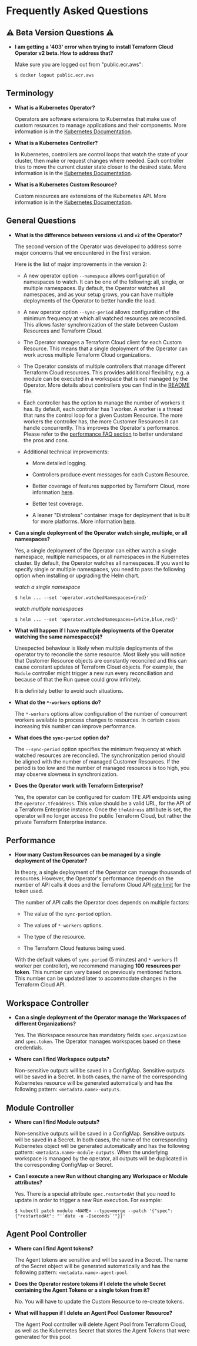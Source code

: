 # Frequently Asked Questions

## :warning: Beta Version Questions :warning:

- **I am getting a '403' error when trying to install Terraform Cloud Operator v2 beta. How to address that?**

  Make sure you are logged out from "public.ecr.aws":

  ```console
  $ docker logout public.ecr.aws
  ```

## Terminology

- **What is a Kubernetes Operator?**

  Operators are software extensions to Kubernetes that make use of custom resources to manage applications and their components. More information is in the [Kubernetes Documentation](https://kubernetes.io/docs/concepts/extend-kubernetes/operator/).

- **What is a Kubernetes Controller?**

  In Kubernetes, controllers are control loops that watch the state of your cluster, then make or request changes where needed. Each controller tries to move the current cluster state closer to the desired state. More information is in the [Kubernetes Documentation](https://kubernetes.io/docs/concepts/architecture/controller/).

- **What is a Kubernetes Custom Resource?**

  Custom resources are extensions of the Kubernetes API. More information is in the [Kubernetes Documentation](https://kubernetes.io/docs/concepts/extend-kubernetes/api-extension/custom-resources/).

## General Questions

- **What is the difference between versions `v1` and `v2` of the Operator?**

  The second version of the Operator was developed to address some major concerns that we encountered in the first version.

  Here is the list of major improvements in the version 2:

  - A new operator option `--namespace` allows configuration of namespaces to watch. It can be one of the following: all, single, or multiple namespaces. By default, the Operator watches all namespaces, and as your setup grows, you can have multiple deployments of the Operator to better handle the load.

  - A new operator option `--sync-period` allows configuration of the minimum frequency at which all watched resources are reconciled. This allows faster synchronization of the state between Custom Resources and Terraform Cloud.

  - The Operator manages a Terraform Cloud client for each Custom Resource. This means that a single deployment of the Operator can work across multiple Terraform Cloud organizations.

  - The Operator consists of multiple controllers that manage different Terraform Cloud resources. This provides additional flexibility, e.g. a module can be executed in a workspace that is not managed by the Operator. More details about controllers you can find in the [README](../README.md) file.

  - Each controller has the option to manage the number of workers it has. By default, each controller has 1 worker. A worker is a thread that runs the control loop for a given Custom Resource. The more workers the controller has, the more Customer Resources it can handle concurrently. This improves the Operator's performance. Please refer to the [performance FAQ section](./faq.md#performance) to better understand the pros and cons.

  - Additional technical improvements:

    - More detailed logging.

    - Controllers produce event messages for each Custom Resource.

    - Better coverage of features supported by Terraform Cloud, more information [here](./features.md).

    - Better test coverage.

    - A leaner "Distroless" container image for deployment that is built for more platforms. More information [here](https://github.com/GoogleContainerTools/distroless).

- **Can a single deployment of the Operator watch single, multiple, or all namespaces?**

  Yes, a single deployment of the Operator can either watch a single namespace, multiple namespaces, or all namespaces in the Kubernetes cluster. By default, the Operator watches all namespaces. If you want to specify single or multiple namespaces, you need to pass the following option when installing or upgrading the Helm chart.

  _watch a single namespace_

  ```console
  $ helm ... --set 'operator.watchedNamespaces={red}'
  ```

  _watch multiple namespaces_

  ```console
  $ helm ... --set 'operator.watchedNamespaces={white,blue,red}'
  ```

- **What will happen if I have multiple deployments of the Operator watching the same namespace(s)?**

  Unexpected behaviour is likely when multiple deployments of the operator try to reconcile the same resource. Most likely you will notice that Customer Resource objects are constantly reconciled and this can cause constant updates of Terraform Cloud objects. For example, the `Module` controller might trigger a new run every reconciliation and because of that the Run queue could grow infinitely.

  It is definitely better to avoid such situations.

- **What do the `*-workers` options do?**

  The `*-workers` options allow configuration of the number of concurrent workers available to process changes to resources. In certain cases increasing this number can improve performance.

- **What does the `sync-period` option do?**

  The `--sync-period` option specifies the minimum frequency at which watched resources are reconciled. The synchronization period should be aligned with the number of managed Customer Resources. If the period is too low and the number of managed resources is too high, you may observe slowness in synchronization.

- **Does the Operator work with Terraform Enterprise?**

  Yes, the operator can be configured for custom TFE API endpoints using the `operator.tfeAddress`. This value should be a valid URL, for the API of a Terraform Enterprise instance. Once the `tfeAddress` attribute is set, the operator will no longer access the public Terraform Cloud, but rather the private Terraform Enterprise instance.

## Performance

- **How many Custom Resources can be managed by a single deployment of the Operator?**

  In theory, a single deployment of the Operator can manage thousands of resources. However, the Operator's performance depends on the number of API calls it does and the Terraform Cloud API [rate limit](https://developer.hashicorp.com/terraform/cloud-docs/api-docs#rate-limiting) for the token used.

  The number of API calls the Operator does depends on multiple factors:

  - The value of the `sync-period` option.

  - The values of `*-workers` options.

  - The type of the resource.

  - The Terraform Cloud features being used.

  With the default values of `sync-period` (5 minutes) and `*-workers` (1 worker per controller), we recommend managing **100 resources per token**. This number can vary based on previously mentioned factors. This number can be updated later to accommodate changes in the Terraform Cloud API.

## Workspace Controller

- **Can a single deployment of the Operator manage the Workspaces of different Organizations?**

  Yes. The Workspace resource has mandatory fields `spec.organization` and `spec.token`. The Operator manages workspaces based on these credentials.

- **Where can I find Workspace outputs?**

  Non-sensitive outputs will be saved in a ConfigMap. Sensitive outputs will be saved in a Secret. In both cases, the name of the corresponding Kubernetes resource will be generated automatically and has the following pattern: `<metadata.name>-outputs`.

## Module Controller

- **Where can I find Module outputs?**

  Non-sensitive outputs will be saved in a ConfigMap. Sensitive outputs will be saved in a Secret. In both cases, the name of the corresponding Kubernetes object will be generated automatically and has the following pattern: `<metadata.name>-module-outputs`. When the underlying workspace is managed by the operator, all outputs will be duplicated in the corresponding ConfigMap or Secret.

- **Can I execute a new Run without changing any Workspace or Module attributes?**

  Yes. There is a special attribute `spec.restartedAt` that you need to update in order to trigger a new Run execution. For example:

  ```console
  $ kubectl patch module <NAME> --type=merge --patch '{"spec": {"restartedAt": "'`date -u -Iseconds`'"}}'
  ```

## Agent Pool Controller

- **Where can I find Agent tokens?**

  The Agent tokens are sensitive and will be saved in a Secret. The name of the Secret object will be generated automatically and has the following pattern: `<metadata.name>-agent-pool`.

- **Does the Operator restore tokens if I delete the whole Secret containing the Agent Tokens or a single token from it?**

  No. You will have to update the Custom Resource to re-create tokens.

- **What will happen if I delete an Agent Pool Customer Resource?**

  The Agent Pool controller will delete Agent Pool from Terraform Cloud, as well as the Kubernetes Secret that stores the Agent Tokens that were generated for this pool.

